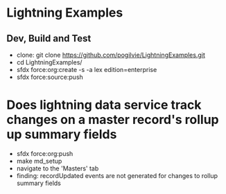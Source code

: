 # Lightning Examples

## Dev, Build and Test
- clone: git clone https://github.com/pogilvie/LightningExamples.git
- cd LightningExamples/
- sfdx force:org:create -s -a lex edition=enterprise
- sfdx force:source:push

# Does lightning data service track changes on a master record's rollup up summary fields
- sfdx force:org:push
- make md_setup
- navigate to the 'Masters' tab
- finding: recordUpdated events are not generated for changes to rollup summary fields

